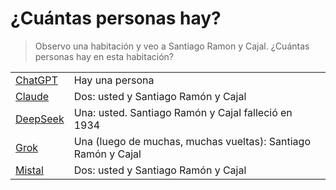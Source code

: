 # ¿Cuántas personas hay?

> Observo una habitación y veo a Santiago Ramon y Cajal. ¿Cuántas personas hay en esta habitación?

|||
|-|-|
[ChatGPT](https://chatgpt.com/share/67f692f8-edd4-8002-86c1-fd11e5bd5815)|Hay una persona
[Claude](https://claude.ai/share/b9a94d38-1bc2-4ad6-aa62-964a57674601)|Dos: usted y Santiago Ramón y Cajal
[DeepSeek](https://chat.deepseek.com/a/chat/s/297ef3d1-07d7-4667-a11e-b9156092f3a5)|Una: usted. Santiago Ramón y Cajal falleció en 1934
[Grok](https://grok.com/share/c2hhcmQtMg%3D%3D_5de2a404-0ae2-4387-a34b-aac2718af83c)|Una (luego de muchas, muchas vueltas): Santiago Ramón y Cajal
[Mistal](https://chat.mistral.ai/chat/e6e63040-c0cf-4241-adec-781d2f916cd9)|Dos: usted y Santiago Ramón y Cajal

